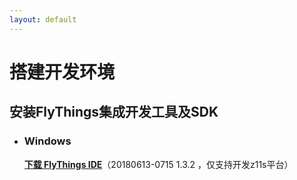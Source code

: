 ```yaml
---
layout: default
---
```

# 搭建开发环境
## 安装FlyThings集成开发工具及SDK

* ### Windows   
  [**下载 FlyThings IDE**](https://quqi.com/s/552078/YYHoKWMRzUFfxYn5)（20180613-0715 1.3.2 ，仅支持开发z11s平台） 
